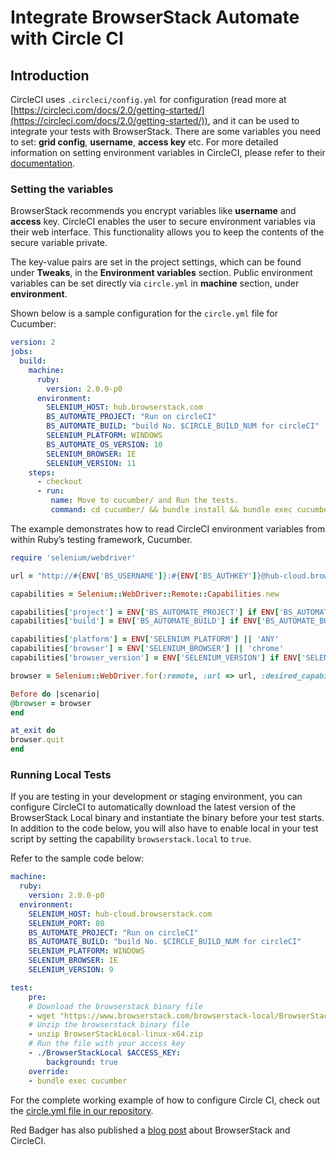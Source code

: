 # Integrate BrowserStack Automate with Circle CI

## Introduction
CircleCI uses `.circleci/config.yml` for configuration (read more at [https://circleci.com/docs/2.0/getting-started/](https://circleci.com/docs/2.0/getting-started/)), and it can be used to integrate your tests with BrowserStack. There are some variables you need to set: **grid config**, **username**, **access key** etc. For more detailed information on setting environment variables in CircleCI, please refer to their [documentation](https://circleci.com/docs/environment-variables).

### Setting the variables
BrowserStack recommends you encrypt variables like **username** and **access** key. CircleCI enables the user to secure environment variables via their web interface. This functionality allows you to keep the contents of the secure variable private.

The key-value pairs are set in the project settings, which can be found under **Tweaks**, in the **Environment variables** section.
Public environment variables can be set directly via `circle.yml` in **machine** section, under **environment**.

Shown below is a sample configuration for the `circle.yml` file for Cucumber:

```yml
version: 2
jobs:
  build:
    machine:
      ruby:
        version: 2.0.0-p0
      environment:
        SELENIUM_HOST: hub.browserstack.com
        BS_AUTOMATE_PROJECT: "Run on circleCI"
        BS_AUTOMATE_BUILD: "build No. $CIRCLE_BUILD_NUM for circleCI"
        SELENIUM_PLATFORM: WINDOWS
        BS_AUTOMATE_OS_VERSION: 10
        SELENIUM_BROWSER: IE
        SELENIUM_VERSION: 11
    steps:
      - checkout
      - run:
         name: Move to cucumber/ and Run the tests.
         command: cd cucumber/ && bundle install && bundle exec cucumber

```

The example demonstrates how to read CircleCI environment variables from within Ruby’s testing framework, Cucumber.

```ruby
require 'selenium/webdriver'

url = "http://#{ENV['BS_USERNAME']}:#{ENV['BS_AUTHKEY']}@hub-cloud.browserstack.com/wd/hub"

capabilities = Selenium::WebDriver::Remote::Capabilities.new

capabilities['project'] = ENV['BS_AUTOMATE_PROJECT'] if ENV['BS_AUTOMATE_PROJECT']
capabilities['build'] = ENV['BS_AUTOMATE_BUILD'] if ENV['BS_AUTOMATE_BUILD']

capabilities['platform'] = ENV['SELENIUM_PLATFORM'] || 'ANY'
capabilities['browser'] = ENV['SELENIUM_BROWSER'] || 'chrome'
capabilities['browser_version'] = ENV['SELENIUM_VERSION'] if ENV['SELENIUM_VERSION']

browser = Selenium::WebDriver.for(:remote, :url => url, :desired_capabilities => capabilities)

Before do |scenario|
@browser = browser
end

at_exit do
browser.quit
end
```

### Running Local Tests
If you are testing in your development or staging environment, you can configure CircleCI to automatically download the latest version of the BrowserStack Local binary and instantiate the binary before your test starts. In addition to the code below, you will also have to enable local in your test script by setting the capability `browserstack.local` to `true`.

Refer to the sample code below:

```yml
machine:
  ruby:
    version: 2.0.0-p0
  environment:
    SELENIUM_HOST: hub-cloud.browserstack.com
    SELENIUM_PORT: 80
    BS_AUTOMATE_PROJECT: "Run on circleCI"
    BS_AUTOMATE_BUILD: "build No. $CIRCLE_BUILD_NUM for circleCI"
    SELENIUM_PLATFORM: WINDOWS
    SELENIUM_BROWSER: IE
    SELENIUM_VERSION: 9

test:
    pre:
    # Download the browserstack binary file
    - wget "https://www.browserstack.com/browserstack-local/BrowserStackLocal-linux-x64.zip"
    # Unzip the browserstack binary file
    - unzip BrowserStackLocal-linux-x64.zip
    # Run the file with your access key
    - ./BrowserStackLocal $ACCESS_KEY:
        background: true
    override:
    - bundle exec cucumber
```

For the complete working example of how to configure Circle CI, check out the [circle.yml file in our repository](https://github.com/browserstack/automate-ruby-samples/blob/master/cucumber/circle.yml).

Red Badger has also published a [blog post](http://red-badger.com/blog/2014/05/27/automated-cross-browser-testing-with-browserstack-and-circleci/) about BrowserStack and CircleCI.
